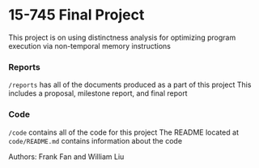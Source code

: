 # 15-745 Final Project

This project is on using distinctness analysis for optimizing program execution via non-temporal memory instructions

### Reports
`/reports` has all of the documents produced as a part of this project
This includes a proposal, milestone report, and final report

### Code
`/code` contains all of the code for this project
The README located at `code/README.md` contains information about the code

Authors: Frank Fan and William Liu
